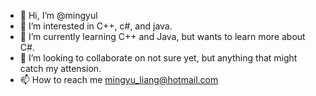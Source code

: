 - 👋 Hi, I’m @mingyul
- 👀 I’m interested in C++, c#, and java.
- 🌱 I’m currently learning C++ and Java, but wants to learn more about C#. 
- 💞️ I’m looking to collaborate on not sure yet, but anything that might catch my attension.
- 📫 How to reach me mingyu_liang@hotmail.com 

<!---
mingyul-23/mingyul-23 is a ✨ special ✨ repository because its `README.md` (this file) appears on your GitHub profile.
You can click the Preview link to take a look at your changes.
--->
